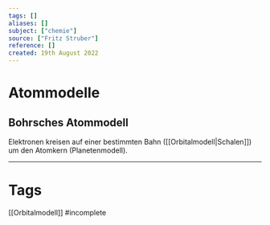 ```yaml
---
tags: []
aliases: []
subject: ["chemie"]
source: ["Fritz Struber"]
reference: []
created: 19th August 2022
---
```


# Atommodelle
## Bohrsches Atommodell 
Elektronen kreisen auf einer bestimmten Bahn ([[Orbitalmodell|Schalen]]) um den Atomkern (Planetenmodell).

---
# Tags
[[Orbitalmodell]]
#incomplete 